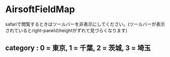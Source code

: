 # AirsoftFieldMap  
safariで閲覧するときはツールバーを非表示にしてください。(ツールバーが表示されているとright-panelのheightがずれて見づらくなります)  
## category : 0 = 東京, 1 = 千葉, 2 = 茨城, 3 = 埼玉